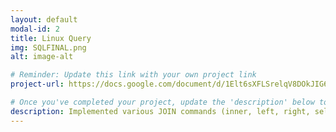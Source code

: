 ```yaml
---
layout: default
modal-id: 2
title: Linux Query
img: SQLFINAL.png
alt: image-alt

# Reminder: Update this link with your own project link
project-url: https://docs.google.com/document/d/1Elt6sXFLSrelqV8DOkJIG6gBJpad-x-G16w_HQX50M4/edit?usp=sharing

# Once you've completed your project, update the 'description' below to this one: Implemented various JOIN commands (inner, left, right, self, and cross) in MySQL, utilizing UNION and UNION ALL to efficiently combine and query data from multiple tables.
description: Implemented various JOIN commands (inner, left, right, self, and cross) in MySQL, utilizing UNION and UNION ALL to efficiently combine and query data from multiple tables.
---
```

